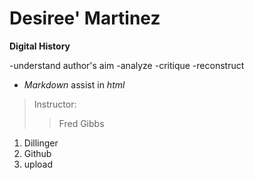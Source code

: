 # Desiree' Martinez
**Digital History**

-understand author's aim
-analyze
-critique
-reconstruct

* *Markdown* assist in *html*
>Instructor:
>>Fred Gibbs 
1. Dillinger
2. Github
3. upload



 
















